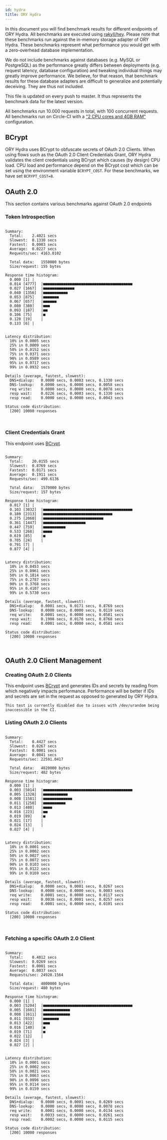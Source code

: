 ```yaml
---
id: hydra
title: ORY Hydra
---
```


In this document you will find benchmark results for different endpoints of ORY Hydra. All benchmarks are executed
using [rakyll/hey](https://github.com/rakyll/hey). Please note that these benchmarks run against the in-memory storage
adapter of ORY Hydra. These benchmarks represent what performance you would get with a zero-overhead database implementation.

We do not include benchmarks against databases (e.g. MySQL or PostgreSQL) as the performance greatly differs between
deployments (e.g. request latency, database configuration) and tweaking individual things may greatly improve performance.
We believe, for that reason, that benchmark results for these database adapters are difficult to generalize and potentially
deceiving. They are thus not included.

This file is updated on every push to master. It thus represents the benchmark data for the latest version.

All benchmarks run 10.000 requests in total, with 100 concurrent requests. All benchmarks run on Circle-CI with a
["2 CPU cores and 4GB RAM"](https://support.circleci.com/hc/en-us/articles/360000489307-Why-do-my-tests-take-longer-to-run-on-CircleCI-than-locally-)
configuration.

## BCrypt

ORY Hydra uses BCrypt to obfuscate secrets of OAuth 2.0 Clients. When using flows such as the OAuth 2.0 Client Credentials
Grant, ORY Hydra validates the client credentials using BCrypt which causes (by design) CPU load. CPU load and performance
depend on the BCrypt cost which can be set using the environment variable `BCRYPT_COST`. For these benchmarks,
we have set `BCRYPT_COST=8`.

## OAuth 2.0

This section contains various benchmarks against OAuth 2.0 endpoints

### Token Introspection

```

Summary:
  Total:	2.4021 secs
  Slowest:	0.1330 secs
  Fastest:	0.0003 secs
  Average:	0.0227 secs
  Requests/sec:	4163.0102
  
  Total data:	1550000 bytes
  Size/request:	155 bytes

Response time histogram:
  0.000 [1]	|
  0.014 [4777]	|■■■■■■■■■■■■■■■■■■■■■■■■■■■■■■■■■■■■■■■■
  0.027 [1667]	|■■■■■■■■■■■■■■
  0.040 [1356]	|■■■■■■■■■■■
  0.053 [875]	|■■■■■■■
  0.067 [657]	|■■■■■■
  0.080 [380]	|■■■
  0.093 [187]	|■■
  0.106 [75]	|■
  0.120 [19]	|
  0.133 [6]	|


Latency distribution:
  10% in 0.0005 secs
  25% in 0.0009 secs
  50% in 0.0152 secs
  75% in 0.0371 secs
  90% in 0.0589 secs
  95% in 0.0717 secs
  99% in 0.0932 secs

Details (average, fastest, slowest):
  DNS+dialup:	0.0000 secs, 0.0003 secs, 0.1330 secs
  DNS-lookup:	0.0000 secs, 0.0000 secs, 0.0058 secs
  req write:	0.0000 secs, 0.0000 secs, 0.0078 secs
  resp wait:	0.0226 secs, 0.0003 secs, 0.1330 secs
  resp read:	0.0000 secs, 0.0000 secs, 0.0043 secs

Status code distribution:
  [200]	10000 responses



```

### Client Credentials Grant

This endpoint uses [BCrypt](#bcrypt).

```

Summary:
  Total:	20.0155 secs
  Slowest:	0.8769 secs
  Fastest:	0.0171 secs
  Average:	0.1911 secs
  Requests/sec:	499.6136
  
  Total data:	1570000 bytes
  Size/request:	157 bytes

Response time histogram:
  0.017 [1]	|
  0.103 [3032]	|■■■■■■■■■■■■■■■■■■■■■■■■■■■■■■■■■■■■■■■■
  0.189 [2313]	|■■■■■■■■■■■■■■■■■■■■■■■■■■■■■■■
  0.275 [2060]	|■■■■■■■■■■■■■■■■■■■■■■■■■■■
  0.361 [1447]	|■■■■■■■■■■■■■■■■■■■
  0.447 [759]	|■■■■■■■■■■
  0.533 [268]	|■■■■
  0.619 [85]	|■
  0.705 [24]	|
  0.791 [7]	|
  0.877 [4]	|


Latency distribution:
  10% in 0.0453 secs
  25% in 0.0961 secs
  50% in 0.1814 secs
  75% in 0.2787 secs
  90% in 0.3768 secs
  95% in 0.4107 secs
  99% in 0.5730 secs

Details (average, fastest, slowest):
  DNS+dialup:	0.0001 secs, 0.0171 secs, 0.8769 secs
  DNS-lookup:	0.0000 secs, 0.0000 secs, 0.0119 secs
  req write:	0.0001 secs, 0.0000 secs, 0.0581 secs
  resp wait:	0.1908 secs, 0.0170 secs, 0.8768 secs
  resp read:	0.0001 secs, 0.0000 secs, 0.0581 secs

Status code distribution:
  [200]	10000 responses



```

## OAuth 2.0 Client Management

### Creating OAuth 2.0 Clients

This endpoint uses [BCrypt](#bcrypt) and generates IDs and secrets by reading from  which negatively impacts
performance. Performance will be better if IDs and secrets are set in the request as opposed to generated by ORY Hydra.

```
This test is currently disabled due to issues with /dev/urandom being inaccessible in the CI.
```

### Listing OAuth 2.0 Clients

```

Summary:
  Total:	0.4427 secs
  Slowest:	0.0267 secs
  Fastest:	0.0001 secs
  Average:	0.0041 secs
  Requests/sec:	22591.0417
  
  Total data:	4820000 bytes
  Size/request:	482 bytes

Response time histogram:
  0.000 [1]	|
  0.003 [5014]	|■■■■■■■■■■■■■■■■■■■■■■■■■■■■■■■■■■■■■■■■
  0.005 [1328]	|■■■■■■■■■■■
  0.008 [1581]	|■■■■■■■■■■■■■
  0.011 [1250]	|■■■■■■■■■■
  0.013 [480]	|■■■■
  0.016 [223]	|■■
  0.019 [89]	|■
  0.021 [17]	|
  0.024 [13]	|
  0.027 [4]	|


Latency distribution:
  10% in 0.0001 secs
  25% in 0.0002 secs
  50% in 0.0027 secs
  75% in 0.0072 secs
  90% in 0.0103 secs
  95% in 0.0122 secs
  99% in 0.0169 secs

Details (average, fastest, slowest):
  DNS+dialup:	0.0000 secs, 0.0001 secs, 0.0267 secs
  DNS-lookup:	0.0000 secs, 0.0000 secs, 0.0083 secs
  req write:	0.0001 secs, 0.0000 secs, 0.0117 secs
  resp wait:	0.0038 secs, 0.0001 secs, 0.0257 secs
  resp read:	0.0001 secs, 0.0000 secs, 0.0101 secs

Status code distribution:
  [200]	10000 responses



```

### Fetching a specific OAuth 2.0 Client

```

Summary:
  Total:	0.4012 secs
  Slowest:	0.0269 secs
  Fastest:	0.0001 secs
  Average:	0.0037 secs
  Requests/sec:	24928.1564
  
  Total data:	4800000 bytes
  Size/request:	480 bytes

Response time histogram:
  0.000 [1]	|
  0.003 [5204]	|■■■■■■■■■■■■■■■■■■■■■■■■■■■■■■■■■■■■■■■■
  0.005 [1601]	|■■■■■■■■■■■■
  0.008 [1611]	|■■■■■■■■■■■■
  0.011 [933]	|■■■■■■■
  0.013 [422]	|■■■
  0.016 [140]	|■
  0.019 [71]	|■
  0.022 [12]	|
  0.024 [3]	|
  0.027 [2]	|


Latency distribution:
  10% in 0.0001 secs
  25% in 0.0002 secs
  50% in 0.0021 secs
  75% in 0.0063 secs
  90% in 0.0096 secs
  95% in 0.0114 secs
  99% in 0.0159 secs

Details (average, fastest, slowest):
  DNS+dialup:	0.0000 secs, 0.0001 secs, 0.0269 secs
  DNS-lookup:	0.0000 secs, 0.0000 secs, 0.0078 secs
  req write:	0.0001 secs, 0.0000 secs, 0.0134 secs
  resp wait:	0.0033 secs, 0.0000 secs, 0.0261 secs
  resp read:	0.0002 secs, 0.0000 secs, 0.0115 secs

Status code distribution:
  [200]	10000 responses



```
